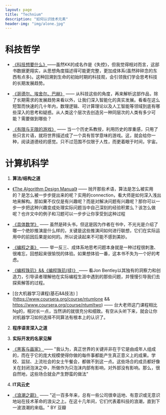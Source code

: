 ```yaml
---
layout: page
title: "Technium"
description: "如何认识技术元素"
header-img: "img/alone.jpg"
---
```


# 科技哲学
 - [《科技想要什么》](http://book.douban.com/subject/6965746/)——虽然KK的成名作是《失控》，但我觉得相对而言，这部书数据更翔实，从思想角度描述得可能更完整，更加成体系(虽然碎碎念的东西有点多)。这种回溯到生命的初始时期的科技观，会引领我们学会思考科技的长期发展趋势。

 - [《哥德尔、埃舍尔、巴赫》](http://book.douban.com/subject/1291204/) —— 从科技这些的角度，再来解析这部作品，除了长期需求的发展趋势来看以外，让我们深入智能化的真实发展。看看在这么短暂而快速的几十年内，数理逻辑、可计算理论以及人工智能等领域到底有哪些深入的思考和疑惑。从人类这个层次去创造另一种同层次的人类有多少可能？需要做到哪些？

 - [《有限与无限的游戏》](http://book.douban.com/subject/25742296/) —— 当一个历史系教授，利用历史的厚重感，只用了些只言片语，就将世界描述成了一个具有哲学意味的游戏。这，就会给你一种，阅读道德经的感觉。只不过范围不仅限于人性，而更着眼于时间，宇宙。

# 计算机科学
1. **算法/结构之道**
  - [《The Algorithm Design Manual》](http://www.baidu.com/link?url=yaJmAVxiQvclQLxHBEK6uTn0xYV9Yd9wGUOJwxqW6Nfq7mAO75iQjk-Hm2YPRYmwYhrD2gmLL8zll6S5l2iPicqYEE8_SL0Q6OvPDUr3MKeybTyN5h8LclzNcy-ZmkGA) —— 抛开那些术语，算法是怎么被实用的？是怎么被一步步提出来的呢？实用的connection，看大师是如何深入浅出地来解构。那如果不仅仅是有兴趣呢？而是对解决问题有兴趣呢？那你可以一步一步把这种兴趣变成处理实际问题当中自己深刻的经验积累么？该怎么做呢？也许文中的例子和习题可以一步步让你享受到这种过程
  
  - [《具体数学》](http://book.douban.com/subject/21323941/) —— 虽然是砖头书，但这是因为作者在书中，不光光是介绍了哪一个绝妙推演是什么样的，关键是这些推演间如何进行联想，它们在实际运用中的前因后果是如何的。所以说读起来不可能不感到美妙。 
  
  - [《编程之美》](http://baike.baidu.com/link?url=Fqw42iAsZNZTWIZuAb2sqkz7cRWT7F_Q99U-r2UBwfbMIDojHx9pqMexRtrwf8nb_QesU1yzS3lI482WaxLYJ) —— 举一反三、成体系地思考问题本身就是一种过程很刺激、很难忘，回想起来很愉悦的体验。如果想体验一番，这本书不失为一个好的考虑。
  
  - [《编程珠玑》&&《编程珠玑(续)》 ](http://book.douban.com/subject/3227098/) —— 看Jon Bentley以其独有的洞察力和创造力，引导读者理解他在实际编程生涯中遇到的那些问题，并慢慢引导我们去探索解答的过程。
  
  - [台大机器学习课程(基石&&技法) ](https://www.coursera.org/course/ntumlone && https://www.coursera.org/course/ntumltwo) —— 台大老师这门课程相比 Ng的，相对长一点，当然讲的就很充分和细致。有空从头听下来，就会让你对机器学习如何选择不同算法有根本上的认识了。
  

2. **程序语言深入之道**


3. **实际开发的名家见解**

  - [《黑客与画家》 ](http://book.douban.com/subject/6021440/) —— "我认为，真正世界的关键并非在于它是由成年人组成的，而在于它的庞大规模使得你做的每件事都能产生真正意义上的成果。学校、监狱、上流社会的女士午餐会，都做不到这一点。这些场合的成员都好像关在封闭泡沫之中，所做作为只泡沫内部有影响，对外部没有影响。那么，很自然地，这些场合就会产生野蛮的做法"
  
4. **IT风云史**
  - [《浪潮之巅》](http://book.douban.com/subject/6709783/) —— "近一百多年来，总有一些公司很幸运地、有意识或无意识地站在技术革命的浪尖之上。在这十几年间，它们代表着科技的浪潮，直到下一波浪潮的来临。" BY 豆瓣